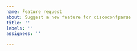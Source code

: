 ```yaml
---
name: Feature request
about: Suggest a new feature for ciscoconfparse
title: ''
labels: ''
assignees: ''

---
```


<!--
Replace this comment with a description of what the feature should do.
Include details such as links to relevant specs or previous discussions.
-->

<!--
Replace this comment with an example of the problem which this feature
would resolve. Is this problem solvable without changes to ciscoconfparse, such
as by subclassing?
-->
